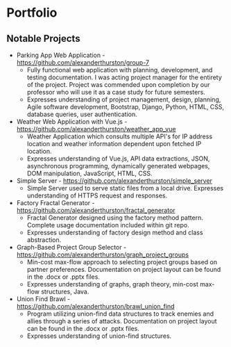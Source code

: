 # Portfolio
## Notable Projects
- Parking App Web Application - https://github.com/alexanderthurston/group-7
  - Fully functional web application with planning, development, and testing documentation. I was acting project manager for the entirety of the project. Project was commended upon completion by our professor who will use it as a case study for future semesters. 
  - Expresses understanding of project management, design, planning, Agile software development, Bootstrap, Django, Python, HTML, CSS, database queries, user authentication.
- Weather Web Application with Vue.js - https://github.com/alexanderthurston/weather_app_vue
  - Weather Application which consults multiple API's for IP address location and weather information dependent upon fetched IP location. 
  - Expresses understanding of Vue.js, API data extractions, JSON, asynchronous programming, dynamically generated webpages, DOM manipulation, JavaScript, HTML, CSS. 
- Simple Server - https://github.com/alexanderthurston/simple_server
  - Simple Server used to serve static files from a local drive. Expresses understanding of HTTPS request and responses.  
- Factory Fractal Generator - https://github.com/alexanderthurston/fractal_generator
  - Fractal Generator designed using the factory method pattern. Complete usage documentation included within git repo. 
  - Expresses understanding of factory design method and class abstraction.
- Graph-Based Project Group Selector - https://github.com/alexanderthurston/graph_project_groups
  - Min-cost max-flow approach to selecting project groups based on partner preferences. Documentation on project layout can be found in the .docx or .pptx files. 
  - Expresses understanding of graphs, graph theory, min-cost max-flow structures, Java.  
- Union Find Brawl - https://github.com/alexanderthurston/brawl_union_find
  - Program utilizing union-find data structures to track enemies and allies through a series of attacks. Documentation on project layout can be found in the .docx or .pptx files.
  - Expresses understanding of union-find structures.

